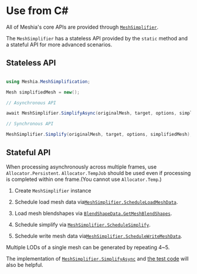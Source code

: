 # Use from C#

All of Meshia's core APIs are provided through [`MeshSimplifier`](~/api/Meshia.MeshSimplification.MeshSimplifier.html).

The `MeshSimplifier` has a stateless API provided by the `static` method and a stateful API for more advanced scenarios.

## Stateless API

```csharp

using Meshia.MeshSimplification;

Mesh simplifiedMesh = new();

// Asynchronous API

await MeshSimplifier.SimplifyAsync(originalMesh, target, options, simplifiedMesh);

// Synchronous API

MeshSimplifier.Simplify(originalMesh, target, options, simplifiedMesh);

```

## Stateful API

When processing asynchronously across multiple frames, use `Allocator.Persistent`.
`Allocator.TempJob` should be used even if processing is completed within one frame.(You cannot use `Allocator.Temp`.)

1. Create `MeshSimplifier` instance

2. Schedule load mesh data via[`MeshSimplifier.ScheduleLoadMeshData`](~/api/Meshia.MeshSimplification.MeshSimplifier.html#Meshia_MeshSimplification_MeshSimplifier_ScheduleLoadMeshData_Mesh_MeshData_Meshia_MeshSimplification_MeshSimplifierOptions_JobHandle_).

3. Load mesh blendshapes via [`BlendShapeData.GetMeshBlendShapes`](~/api/Meshia.MeshSimplification.BlendShapeData.html#Meshia_MeshSimplification_BlendShapeData_GetMeshBlendShapes_Mesh_AllocatorManager_AllocatorHandle_).

4. Schedule simplify via [`MeshSimplifier.ScheduleSimplify`](~/api/Meshia.MeshSimplification.MeshSimplifier.html#Meshia_MeshSimplification_MeshSimplifier_ScheduleSimplify_Mesh_MeshData_NativeList_Meshia_MeshSimplification_BlendShapeData__Meshia_MeshSimplification_MeshSimplificationTarget_JobHandle_).

5. Schedule write mesh data via[`MeshSimplifier.ScheduleWriteMeshData`](~/api/Meshia.MeshSimplification.MeshSimplifier.html#Meshia_MeshSimplification_MeshSimplifier_ScheduleWriteMeshData_Mesh_MeshData_NativeList_Meshia_MeshSimplification_BlendShapeData__Mesh_MeshData_NativeList_Meshia_MeshSimplification_BlendShapeData__JobHandle_).

Multiple LODs of a single mesh can be generated by repeating 4~5.

The implementation of [`MeshSimplifier.SimplifyAsync`](~/api/Meshia.MeshSimplification.MeshSimplifier.html#Meshia_MeshSimplification_MeshSimplifier_SimplifyAsync_Mesh_Meshia_MeshSimplification_MeshSimplificationTarget_Meshia_MeshSimplification_MeshSimplifierOptions_Mesh_System_Threading_CancellationToken_) 
and [the test code](https://github.com/RamType0/Meshia.MeshSimplification/blob/d2ab9e170db6f7c6bbf693dd205415178a06c857/Runtime/Tests/MeshSimplifierTests.cs#L42) will also be helpful.
